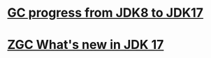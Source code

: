 # [GC progress from JDK8 to JDK17](https://kstefanj.github.io/2021/11/24/gc-progress-8-17.html)

# [ZGC What's new in JDK 17](https://malloc.se/blog/zgc-jdk17)
